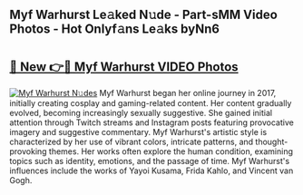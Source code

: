 ## Myf Warhurst Le𝚊ked N𝚞de - Part-sMM Video Photos - Hot Onlyf𝚊ns Le𝚊ks byNn6

# <h2><a href="http://ab80988.deff.icu/?id=Myf+Warhurst">🔗 New 👉🔴 Myf Warhurst VIDEO Photos</a></h2>

[![Myf Warhurst N𝚞des](https://i.imgur.com/rIISA9y.gif)](http://ab80988.deff.icu/?id=Myf+Warhurst)
Myf Warhurst began her online journey in 2017, initially creating cosplay and gaming-related content. Her content gradually evolved, becoming increasingly sexually suggestive. She gained initial attention through Twitch streams and Instagram posts featuring provocative imagery and suggestive commentary. Myf Warhurst's artistic style is characterized by her use of vibrant colors, intricate patterns, and thought-provoking themes. Her works often explore the human condition, examining topics such as identity, emotions, and the passage of time. Myf Warhurst's influences include the works of Yayoi Kusama, Frida Kahlo, and Vincent van Gogh.
